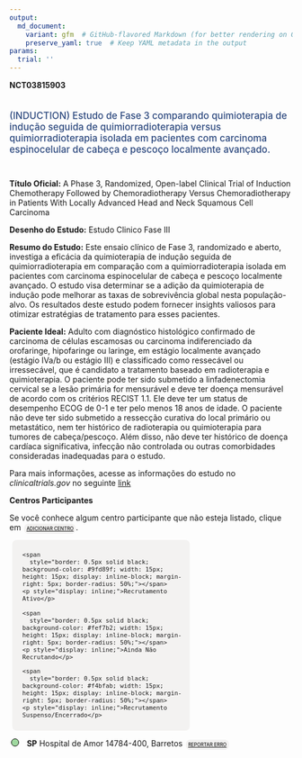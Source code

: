 ```yaml
---
output: 
  md_document:
    variant: gfm  # GitHub-flavored Markdown (for better rendering on GitHub)
    preserve_yaml: true  # Keep YAML metadata in the output
params:
  trial: ''
---
```


**NCT03815903**

<div style="padding: 5px 5px 5px 0px; font-size: 1.20em; font-weight: 500; color: #2E4A7F; text-align: left; margin-bottom: 20px">

(INDUCTION) Estudo de Fase 3 comparando quimioterapia de indução seguida
de quimiorradioterapia versus quimiorradioterapia isolada em pacientes
com carcinoma espinocelular de cabeça e pescoço localmente avançado.

</div>

**Título Oficial:** A Phase 3, Randomized, Open-label Clinical Trial of
Induction Chemotherapy Followed by Chemoradiotherapy Versus
Chemoradiotherapy in Patients With Locally Advanced Head and Neck
Squamous Cell Carcinoma

**Desenho do Estudo:** Estudo Clinico Fase III

**Resumo do Estudo:** Este ensaio clínico de Fase 3, randomizado e
aberto, investiga a eficácia da quimioterapia de indução seguida de
quimiorradioterapia em comparação com a quimiorradioterapia isolada em
pacientes com carcinoma espinocelular de cabeça e pescoço localmente
avançado. O estudo visa determinar se a adição da quimioterapia de
indução pode melhorar as taxas de sobrevivência global nesta
população-alvo. Os resultados deste estudo podem fornecer insights
valiosos para otimizar estratégias de tratamento para esses pacientes.

**Paciente Ideal:** Adulto com diagnóstico histológico confirmado de
carcinoma de células escamosas ou carcinoma indiferenciado da
orofaringe, hipofaringe ou laringe, em estágio localmente avançado
(estágio IVa/b ou estágio III) e classificado como ressecável ou
irressecável, que é candidato a tratamento baseado em radioterapia e
quimioterapia. O paciente pode ter sido submetido a linfadenectomia
cervical se a lesão primária for mensurável e deve ter doença mensurável
de acordo com os critérios RECIST 1.1. Ele deve ter um status de
desempenho ECOG de 0-1 e ter pelo menos 18 anos de idade. O paciente não
deve ter sido submetido a ressecção curativa do local primário ou
metastático, nem ter histórico de radioterapia ou quimioterapia para
tumores de cabeça/pescoço. Além disso, não deve ter histórico de doença
cardíaca significativa, infecção não controlada ou outras comorbidades
consideradas inadequadas para o estudo.

Para mais informações, acesse as informações do estudo no
*clinicaltrials.gov* no seguinte
[link](https://clinicaltrials.gov/ct2/show/NCT03815903)

**Centros Participantes**

Se você conhece algum centro participante que não esteja listado, clique
em
<span style="color: #2E4A7F; margin-left: 2px; padding: 4px; background-color: #f3f2f1; border-radius: 8px; font-weight: 500; font-size: 0.6em"><a
href="https://flazar.shinyapps.io/formsapp?study_nct_id=NCT03815903&amp;location_id=N%2FA&amp;location_full_name=N%2FA&amp;form_type=Adicionar%20Centro"
target="_blank">ADICIONAR CENTRO</a></span>.

<div style="margin-bottom: 8px; margin-left: 5px; padding: 8px; max-width: 300px; background-color: #f3f2f1; border-radius: 8px; font-size: 0.9em">

<div style="margin-left: 10px;">

    <span 
      style="border: 0.5px solid black; background-color: #9fd89f; width: 15px; height: 15px; display: inline-block; margin-right: 5px; border-radius: 50%;"></span>
    <p style="display: inline;">Recrutamento Ativo</p>

</div>

<div style="margin-left: 10px;">

    <span 
      style="border: 0.5px solid black; background-color: #fef7b2; width: 15px; height: 15px; display: inline-block; margin-right: 5px; border-radius: 50%;"></span>
    <p style="display: inline;">Ainda Não Recrutando</p>

</div>

<div style="margin-left: 10px;">

    <span 
      style="border: 0.5px solid black; background-color: #f4bfab; width: 15px; height: 15px; display: inline-block; margin-right: 5px; border-radius: 50%;"></span>
    <p style="display: inline;">Recrutamento Suspenso/Encerrado</p>

</div>

</div>

<div style="margin: 3px;">

<span style="border: 0.5px solid black; display: inline-block; width: 12px; height: 12px; border-radius: 50%; margin-right: 10px; padding-bottom: 0px; background-color: #9fd89f;"></span>
<b>SP</b> Hospital de Amor 14784-400, Barretos
<span style="color: #2E4A7F; margin-left: 2px; padding: 4px; background-color: #f3f2f1; border-radius: 8px; font-weight: 500; font-size: 0.6em"><a
href="https://flazar.shinyapps.io/formsapp?study_nct_id=NCT03815903&amp;location_id=BARRETOSCANCERHOSPITALBARRETOSSAOPAULO14784400BRAZIL&amp;location_full_name=Hospital%20de%20Amor%2C%2014784-400%2C%20Barretos&amp;form_type=Reportar%20Erro"
target="_blank">REPORTAR ERRO</a></span>

</div>
